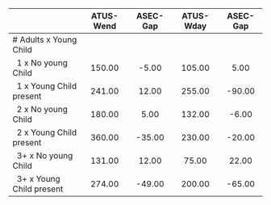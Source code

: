 
|                      |    ATUS-Wend |     ASEC-Gap |    ATUS-Wday |     ASEC-Gap |
| -------------------- | :----------: | :----------: | :----------: | :----------: |
| # Adults x Young Child |              |              |              |              |
| &nbsp;&nbsp;1 x No young Child |       150.00 |        -5.00 |       105.00 |         5.00 |
| &nbsp;&nbsp;1 x Young Child present |       241.00 |        12.00 |       255.00 |       -90.00 |
| &nbsp;&nbsp;2 x No young Child |       180.00 |         5.00 |       132.00 |        -6.00 |
| &nbsp;&nbsp;2 x Young Child present |       360.00 |       -35.00 |       230.00 |       -20.00 |
| &nbsp;&nbsp;3+ x No young Child |       131.00 |        12.00 |        75.00 |        22.00 |
| &nbsp;&nbsp;3+ x Young Child present |       274.00 |       -49.00 |       200.00 |       -65.00 |

